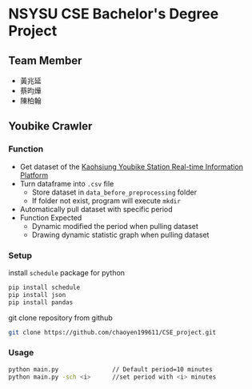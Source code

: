 # NSYSU CSE Bachelor's Degree Project
## Team Member
* 黃兆延
* 蔡昀燁
* 陳柏翰
## Youbike Crawler
### Function
* Get dataset of the [Kaohsiung Youbike Station Real-time Information Platform](http://od-oas.kcg.gov.tw/api/service/Get/b4dd9c40-9027-4125-8666-06bef1756092)
* Turn dataframe into `.csv` file
    * Store dataset in `data_before_preprocessing` folder
    * If folder not exist, program will execute `mkdir`
* Automatically pull dataset with specific period
* Function Expected
    * Dynamic modified the period when pulling dataset
    * Drawing dynamic statistic graph when pulling dataset
### Setup
install `schedule` package for python
```sh
pip install schedule
pip install json
pip install pandas
```
git clone repository from github
```sh
git clone https://github.com/chaoyen199611/CSE_project.git
```

### Usage
```sh
python main.py               // Default period=10 minutes
python main.py -sch <i>      //set period with <i> minutes   
```
